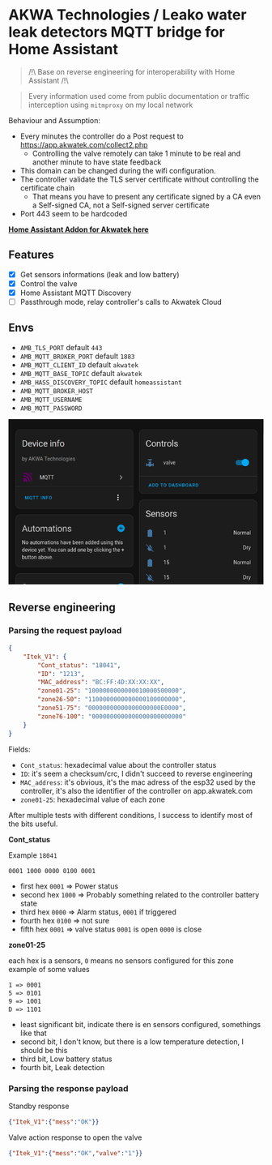 # AKWA Technologies / Leako water leak detectors MQTT bridge for Home Assistant

> /!\ Base on reverse engineering for interoperability with Home Assistant /!\

> Every information used come from public documentation or traffic interception using `mitmproxy` on my local network

Behaviour and Assumption:
- Every minutes the controller do a Post request to https://app.akwatek.com/collect2.php
  - Controlling the valve remotely can take 1 minute to be real and another minute to have state feedback
- This domain can be changed during the wifi configuration.
- The controller validate the TLS server certificate without controlling the certificate chain
  - That means you have to present any certificate signed by a CA even a Self-signed CA, not a Self-signed server certificate
- Port 443 seem to be hardcoded

**[Home Assistant Addon for Akwatek here](https://github.com/aarnaud/akwatek-hass-addons)**

## Features

- [x] Get sensors informations (leak and low battery)
- [x] Control the valve
- [x] Home Assistant MQTT Discovery
- [ ] Passthrough mode, relay controller's calls to Akwatek Cloud

## Envs

- `AMB_TLS_PORT` default `443`
- `AMB_MQTT_BROKER_PORT`  default `1883`
- `AMB_MQTT_CLIENT_ID`  default `akwatek`
- `AMB_MQTT_BASE_TOPIC`  default `akwatek`
- `AMB_HASS_DISCOVERY_TOPIC`  default `homeassistant`
- `AMB_MQTT_BROKER_HOST`
- `AMB_MQTT_USERNAME`
- `AMB_MQTT_PASSWORD`

![example.png](example.png)

## Reverse engineering
### Parsing the request payload

```json
{
    "Itek_V1": {
        "Cont_status": "18041",
        "ID": "1213",
        "MAC_address": "BC:FF:4D:XX:XX:XX",
        "zone01-25": "1000000000000010000500000",
        "zone26-50": "1100000000000000100000000",
        "zone51-75": "00000000000000000000E0000",
        "zone76-100": "0000000000000000000000000"
    }
}
```
Fields:
- `Cont_status`: hexadecimal value about the controller status
- `ID`: it's seem a checksum/crc, I didn't succeed to reverse engineering
- `MAC_address`: it's obvious, it's the mac adress of the esp32 used by the controller, it's also the identifier of the controller on app.akwatek.com
- `zone01-25`: hexadecimal value of each zone

After multiple tests with different conditions, I success to identify most of the bits useful.

**Cont_status**

Example `18041`
```text
0001 1000 0000 0100 0001
```
- first hex `0001` => Power status
- second hex `1000` => Probably something related to the controller battery state
- third hex `0000` => Alarm status, `0001` if triggered
- fourth hex `0100` => not sure
- fifth hex `0001` => valve status `0001` is open `0000` is close

**zone01-25**

each hex is a sensors, `0` means no sensors configured for this zone
example of some values
```
1 => 0001
5 => 0101
9 => 1001
D => 1101
```

- least significant bit, indicate there is en sensors configured, somethings like that
- second bit, I don't know, but there is a low temperature detection, I should be this
- third bit, Low battery status
- fourth bit, Leak detection

### Parsing the response payload

Standby response
```json
{"Itek_V1":{"mess":"OK"}}
```

Valve action response to open the valve
```json
{"Itek_V1":{"mess":"OK","valve":"1"}}
```